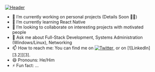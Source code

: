 

<!--
**MasaLion/masalion** is a ✨ _special_ ✨ repository because its `README.md` (this file) appears on your GitHub profile.

Here are some ideas to get you started:
-->
[![Header](https://raw.githubusercontent.com/MasaLion/<OWNER>/<OWNER>/github_banner.png "Header")](https://some-url.dev/)
- 🔭 I’m currently working on personal projects (Details Soon 🐱‍👤)
- 🌱 I’m currently learning React Native 
- 👯 I’m looking to collaborate on interesting projects with motivated people
- 💬 Ask me about Full-Stack Development, Systems Administration (Windows/Linux), Networking
- 📫 How to reach me: You can find me on [![Twitter][1.2]][1], or on [![LinkedIn][3.2]][3].
- 😄 Pronouns: He/Him
- ⚡ Fun fact: ...

<!-- Icons -->

[1.2]: http://i.imgur.com/wWzX9uB.png (twitter icon without padding)
[2.2]: https://raw.githubusercontent.com/MartinHeinz/MartinHeinz/master/linkedin-3-16.png (LinkedIn icon without padding)

<!-- Links to your social media accounts -->

[1]: https://twitter.com/Martin_Heinz_
[2]: https://www.linkedin.com/in/heinz-martin/
